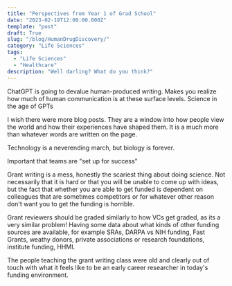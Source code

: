 ```yaml
---
title: "Perspectives from Year 1 of Grad School"
date: "2023-02-19T12:00:00.000Z"
template: "post"
draft: True
slug: "/blog/HumanDrugDiscovery/"
category: "Life Sciences"
tags:
  - "Life Sciences"
  - "Healthcare"
description: "Well darling? What do you think?"
---
```


ChatGPT is going to devalue human-produced writing. Makes you realize how much of human communication is at these surface levels. Science in the age of GPTs

I wish there were more blog posts. They are a window into how people view the world and how their experiences have shaped them. It is a much more than whatever words are written on the page.

Technology is a neverending march, but biology is forever.

Important that teams are "set up for success"


Grant writing is a mess, honestly the scariest thing about doing science. Not necessarily that it is hard or that you will be unable to come up with ideas, but the fact that whether you are able to get funded is dependent on colleagues that are sometimes competitors or for whatever other reason don't want you to get the funding is horrible.

Grant reviewers should be graded similarly to how VCs get graded, as its a very similar problem! Having some data about what kinds of other funding sources are available, for example SRAs, DARPA vs NIH funding, Fast Grants, weathy donors, private associations or research foundations, institute funding, HHMI. 

The people teaching the grant writing class were old and clearly out of touch with what it feels like to be an early career researcher in today's funding environment. 